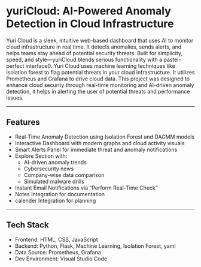 # yuriCloud: AI-Powered Anomaly Detection in Cloud Infrastructure
Yuri Cloud is a sleek, intuitive web-based dashboard that uses AI to monitor cloud infrastructure in real time. It detects anomalies, sends alerts, and helps teams stay ahead of potential security threats. Built for simplicity, speed, and style—yuriCloud blends serious functionality with a pastel-perfect interface0. Yuri Cloud uses machine learning techniques like Isolation forest to flag potential threats in your cloud infrastructure. It utilizes Prometheus and Grafana to drive cloud data. This project was designed to enhance cloud security through real-time monitoring and AI-driven anomaly detection, it helps in alerting the user of potential threats and performance issues.

---

## Features
- Real-Time Anomaly Detection using Isolation Forest and DAGMM models
- Interactive Dashboard with modern graphs and cloud activity visuals
- Smart Alerts Panel for immediate threat and anomaly notifications
- Explore Section with:
  - AI-driven anomaly trends
  - Cybersecurity news
  - Company-wise data comparison
  - Simulated malware drills
- Instant Email Notifications via “Perform Real-Time Check”
- Notes Integration for documentation
- calender Integration for planning

---

## Tech Stack
- Frontend: HTML, CSS, JavaScript
- Backend: Python, Flask, Machine Learning, Isolation Forest, yaml
- Data Source: Prometheus, Grafana
- Dev Environment: Visual Studio Code
